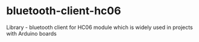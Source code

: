 # bluetooth-client-hc06
Library - bluetooth client for HC06 module which is widely used in projects with Arduino boards
